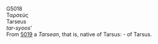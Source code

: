 <body>
  <p>G5018<br>  Ταρσεύς  <br> Tarseus  <br><i>tar-syoos‘ </i><br>From <a href="g5019.htm">5019</a>  a <i>Tarsean</i>, that is, native of Tarsus: - of Tarsus.<br></p>
 </body>
